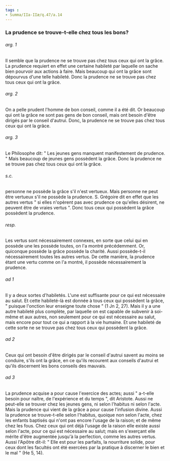 ```yaml
---
tags : 
- Summa/IIa-IIæ/q.47/a.14
---
```


### La prudence se trouve-t-elle chez tous les bons?

###### arg. 1
Il semble que la prudence ne se trouve pas chez tous ceux qui ont la grâce. La prudence requiert en effet une certaine habileté par laquelle on sache bien pourvoir aux actions à faire. Mais beaucoup qui ont la grâce sont dépourvus d'une telle habileté. Donc la prudence ne se trouve pas chez tous ceux qui ont la grâce. 

###### arg. 2
On a pelle prudent l'homme de bon conseil, comme il a été dit. Or beaucoup qui ont la grâce ne sont pas gens de bon conseil, mais ont besoin d'être dirigés par le conseil d'autrui. Donc, la prudence ne se trouve pas chez tous ceux qui ont la grâce. 

###### arg. 3
Le Philosophe dit: " Les jeunes gens manquent manifestement de prudence. " Mais beaucoup de jeunes gens possèdent la grâce. Donc la prudence ne se trouve pas chez tous ceux qui ont la grâce. 

###### s.c.
personne ne possède la grâce s'il n'est vertueux. Mais personne ne peut être vertueux s'il ne possède la prudence. S. Grégoire dit en effet que les autres vertus " si elles n'opèrent pas avec prudence ce qu'elles désirent, ne peuvent être de vraies vertus ". Donc tous ceux qui possèdent la grâce possèdent la prudence. 

###### resp.
Les vertus sont nécessairement connexes, en sorte que celui qui en possède une les possède toutes, on l'a montré précédemment. Or, quiconque possède la grâce possède la charité. Aussi possède-t-il nécessairement toutes les autres vertus. De cette manière, la prudence étant une vertu comme on l'a montré, il possède nécessairement la prudence. 

###### ad 1
Il y a deux sortes d'habiletés. L'une est suffisante pour ce qui est nécessaire au salut. Et cette habileté-là est donnée à tous ceux qui possèdent la grâce, " puisque l'onction leur enseigne toute chose " (1 Jn 2, 27). Mais il y a une autre habileté plus complète, par laquelle on est capable de subvenir à soi-même et aux autres, non seulement pour ce qui est nécessaire au salut, mais encore pour tout ce qui a rapport à la vie humaine. Et une habileté de cette sorte ne se trouve pas chez tous ceux qui possèdent la grâce. 

###### ad 2
Ceux qui ont besoin d'être dirigés par le conseil d'autrui savent au moins se conduire, s'ils ont la grâce, en ce qu'ils recourent aux conseils d'autrui et qu'ils discernent les bons conseils des mauvais. 

###### ad 3
La prudence acquise a pour cause l'exercice des actes; aussi " a-t-elle besoin pour naître, de l'expérience et du temps ", dit Aristote. Aussi ne peut-elle se trouver chez les jeunes gens, ni selon l'habitus ni selon l'acte. Mais la prudence qui vient de la grâce a pour cause l'infusion divine. Aussi la prudence se trouve-t-elle selon l'habitus, quoique non selon l'acte, chez les enfants baptisés qui n'ont pas encore l'usage de la raison; et de même chez les fous. Chez ceux qui ont déjà l'usage de la raison elle existe aussi selon l'acte, pour ce qui est nécessaire au salut; mais en s'exerçant elle mérite d'être augmentée jusqu'à la perfection, comme les autres vertus. Aussi l'Apôtre dit-il: " Elle est pour les parfaits, la nourriture solide, pour ceux dont les facultés ont été exercées par la pratique à discerner le bien et le mal " (He 5, 14). 

